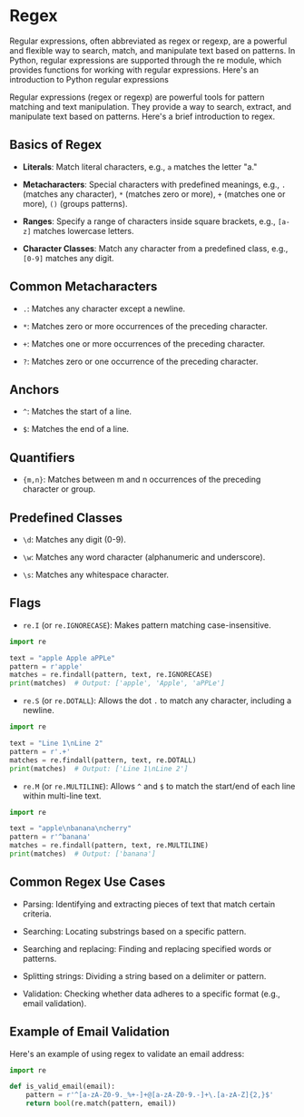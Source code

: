 # Regex

Regular expressions, often abbreviated as regex or regexp, are a powerful and flexible way to search, match, and manipulate text based on patterns. In Python, regular expressions are supported through the re module, which provides functions for working with regular expressions. Here's an introduction to Python regular expressions


Regular expressions (regex or regexp) are powerful tools for pattern matching and text manipulation. They provide a way to search, extract, and manipulate text based on patterns. Here's a brief introduction to regex.

## Basics of Regex

- **Literals**: Match literal characters, e.g., `a` matches the letter "a."

- **Metacharacters**: Special characters with predefined meanings, e.g., `.` (matches any character), `*` (matches zero or more), `+` (matches one or more), `()` (groups patterns).

- **Ranges**: Specify a range of characters inside square brackets, e.g., `[a-z]` matches lowercase letters.

- **Character Classes**: Match any character from a predefined class, e.g., `[0-9]` matches any digit.

## Common Metacharacters

- `.`: Matches any character except a newline.

- `*`: Matches zero or more occurrences of the preceding character.

- `+`: Matches one or more occurrences of the preceding character.

- `?`: Matches zero or one occurrence of the preceding character.

## Anchors

- `^`: Matches the start of a line.

- `$`: Matches the end of a line.

## Quantifiers

- `{m,n}`: Matches between m and n occurrences of the preceding character or group.

## Predefined Classes

- `\d`: Matches any digit (0-9).

- `\w`: Matches any word character (alphanumeric and underscore).

- `\s`: Matches any whitespace character.

## Flags

- `re.I` (or `re.IGNORECASE`): Makes pattern matching case-insensitive.
```python
import re

text = "apple Apple aPPLe"
pattern = r'apple'
matches = re.findall(pattern, text, re.IGNORECASE)
print(matches)  # Output: ['apple', 'Apple', 'aPPLe']
```



- `re.S` (or `re.DOTALL`): Allows the dot `.` to match any character, including a newline.
```python
import re

text = "Line 1\nLine 2"
pattern = r'.+'
matches = re.findall(pattern, text, re.DOTALL)
print(matches)  # Output: ['Line 1\nLine 2']

```

- `re.M` (or `re.MULTILINE`): Allows `^` and `$` to match the start/end of each line within multi-line text.
```python
import re

text = "apple\nbanana\ncherry"
pattern = r'^banana'
matches = re.findall(pattern, text, re.MULTILINE)
print(matches)  # Output: ['banana']

```

## Common Regex Use Cases

- Parsing: Identifying and extracting pieces of text that match certain criteria.

- Searching: Locating substrings based on a specific pattern.

- Searching and replacing: Finding and replacing specified words or patterns.

- Splitting strings: Dividing a string based on a delimiter or pattern.

- Validation: Checking whether data adheres to a specific format (e.g., email validation).

## Example of Email Validation

Here's an example of using regex to validate an email address:

```python
import re

def is_valid_email(email):
    pattern = r'^[a-zA-Z0-9._%+-]+@[a-zA-Z0-9.-]+\.[a-zA-Z]{2,}$'
    return bool(re.match(pattern, email))

